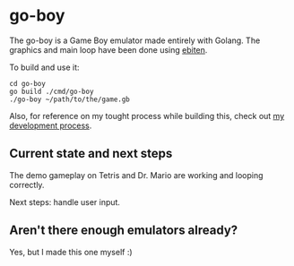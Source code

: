 # go-boy
The go-boy is a Game Boy emulator made entirely with Golang. The graphics and main loop have been done using [ebiten](https://ebiten.org/).

To build and use it:

```
cd go-boy
go build ./cmd/go-boy
./go-boy ~/path/to/the/game.gb
```

Also, for reference on my tought process while building this, check out [my development process](docs/development_process.md).

## Current state and next steps
The demo gameplay on Tetris and Dr. Mario are working and looping correctly.

Next steps: handle user input.

## Aren't there enough emulators already?
Yes, but I made this one myself :)
